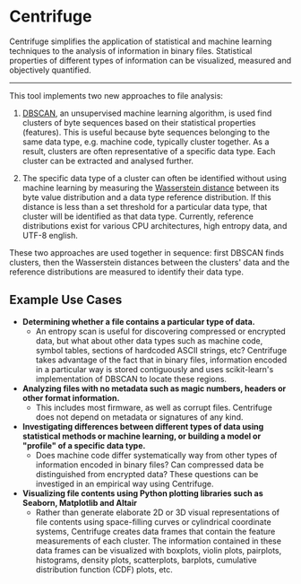 # Centrifuge

Centrifuge simplifies the application of statistical and machine learning techniques to the analysis of information in binary files. Statistical properties of different types of information can be visualized, measured and objectively quantified.

<hr>

This tool implements two new approaches to file analysis:

1. [DBSCAN](https://scikit-learn.org/stable/modules/generated/sklearn.cluster.DBSCAN.html), an unsupervised machine learning algorithm, is used find clusters of byte sequences based on their statistical properties (features). This is useful because byte sequences belonging to the same data type, e.g. machine code, typically cluster together. As a result, clusters are often representative of a specific data type. Each cluster can be extracted and analysed further. 

2. The specific data type of a cluster can often be identified without using machine learning by measuring the [Wasserstein distance](https://docs.scipy.org/doc/scipy/reference/generated/scipy.stats.wasserstein_distance.html) between its byte value distribution and a data type reference distribution. If this distance is less than a set threshold for a particular data type, that cluster will be identified as that data type. Currently, reference distributions exist for various CPU architectures, high entropy data, and UTF-8 english.

These two approaches are used together in sequence: first DBSCAN finds clusters, then the Wasserstein distances between the clusters' data and the reference distributions are measured to identify their data type.

## Example Use Cases

 - **Determining whether a file contains a particular type of data.**
   - An entropy scan is useful for discovering compressed or encrypted data, but what about other data types such as machine code, symbol tables, sections of hardcoded ASCII strings, etc? Centrifuge takes advantage of the fact that in binary files, information encoded in a particular way is stored contiguously and uses scikit-learn's implementation of DBSCAN to locate these regions.
 - **Analyzing files with no metadata such as magic numbers, headers or other format information.**
   - This includes most firmware, as well as corrupt files. Centrifuge does not depend on metadata or signatures of any kind.
 - **Investigating differences between different types of data using statistical methods or machine learning, or building a model or "profile" of a specific data type.**
   - Does machine code differ systematically way from other types of information encoded in binary files? Can compressed data be distinguished from encrypted data? These questions can be investiged in an empirical way using Centrifuge.
 - **Visualizing file contents using Python plotting libraries such as Seaborn, Matplotlib and Altair**
   - Rather than generate elaborate 2D or 3D visual representations of file contents using space-filling curves or cylindrical coordinate systems, Centrifuge creates data frames that contain the feature measurements of each cluster. The information contained in these data frames can be visualized with boxplots, violin plots, pairplots, histograms, density plots, scatterplots, barplots, cumulative distribution function (CDF) plots, etc.
 
 
